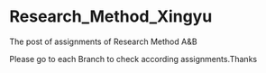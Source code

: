 # Research_Method_Xingyu
The post of assignments of Research Method A&B </p>
Please go to each Branch to check according assignments.Thanks
